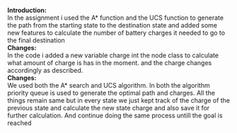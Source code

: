 **Introduction:**</br>
In the assignment i used the A* function and the UCS function to generate the path from the starting state to the destination state and added some new features to calculate the number of battery charges it needed to go to the final destination </br>
**Changes:**</br>
In the code i added a new variable charge int the node class to calculate what amount of charge is has in the moment. and the charge changes accordingly as described. </br>
**Changes:**</br>
We used both the A* search and UCS algorithm. In both the algorithm priority queue is used to generate the optimal path and charges. All the things remain same but in every state we just kept track of the charge of the previous state and calculate the new state charge and also save it for further calculation. And continue doing the same process untill the goal is reached   

